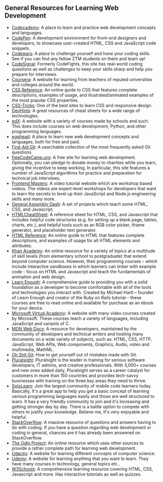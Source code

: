 ## General Resources for Learning Web Development

* [Codecademy](https://www.codecademy.com/catalog/subject/web-development): A place to learn and practice web development concepts and languages.
* [CodePen](https://www.codepen.io/): A development environment for front-end designers and developers, to showcase user-created HTML, CSS and JavaScript code snippets.
* [Codewars](https://www.codewars.com/): A place to challenge yourself and hone your coding skills. See if you can find any fellow ZTM students on there and team up!
* [CodeSignal](https://www.codesignal.com): Formerly CodeFights, this site has real-world coding questions as well as challenges to keep your skills sharp and help you prepare for interviews.
* [Coursera](https://www.coursera.com/): A website for learning from teachers of reputed universities and colleges around the world.
* [CSS Reference](https://cssreference.io/): An online guide to CSS that features complete descriptions, examples of usage, and illustrated/animated examples of the most popular CSS properties.
* [CSS-Tricks](https://css-tricks.com/): One of the best sites to learn CSS and responsive design.
* [DevHints](https://devhints.io/): A great resources of cheat sheets for a wide range of technologies.
* [edX](https://www.edx.org/): A website with a variety of courses made by schools and such. This does include courses on web development, Python, and other programming languages.
* [egghead](https://egghead.io): A place to learn new web development concepts and languages, both for free and paid.
* [First Aid Git](http://firstaidgit.io): A searchable collection of the most frequently asked Git questions
* [freeCodeCamp.org](https://www.freecodecamp.org): A free site for learning web development. Optionally, you can pledge to donate money to charities while you learn, giving the incentive to keep working. In particular, this site features a number of JavaScript algorithms for practice and preparation for technical job interviews.
* [Frontend Masters](https://frontendmasters.com/): A video tutorial website which are workshop based videos. The videos are expert-level workshops for developers that want to learn the secrets to level up their JavaScript and Node.js engineering skills and many more.
* [General Assembly Dash](https://dash.generalassemb.ly/): A set of projects which teach some HTML, CSS, and Javascript.
* [HTMLCheatSheet](https://htmlcheatsheet.com/): A reference sheet for HTML, CSS, and Javascript that includes helpful code structures (e.g. for setting up a blank page, tables, charts, etc.), and helpful tools such as an RGB color picker, iframe generator, and placeholder text generator.
* [HTML Reference](https://htmlreference.io/): An online guide to HTML that features complete descriptions, and examples of usage for all HTML elements and attributes.
* [Khan Academy](https://www.khanacademy.org/computing/computer-programming): An online resource for a variety of topics at a multitude of skill levels (from elementary school to postgraduate) that extend beyond computer science. However, their programming courses - which include interactive sandboxes in which learners can tinker with example code - focus on HTML and Javascript and teach the fundamentals of animation and web design. 
* [Learn Enough](https://www.learnenough.com/courses): A comprehensive guide to providing you with a solid foundation as a developer to become comfortable with all of the tools and technologies you interact with. Created by Michael Hartl – founder of Learn Enough and creator of the Ruby on Rails tutorial – these courses are free to read online and available for purchase as an ebook for your device.
* [Microsoft Virtual Academy](https://mva.microsoft.com/): A website with many video courses created by Microsoft. These courses teach a variety of languages, including JavaScript and variants of C.
* [MDN Web Docs](https://developer.mozilla.org/en-US/): A resource for developers, maintained by the community of developers and technical writers and hosting many documents on a wide variety of subjects, such as: HTML, CSS, HTTP, JavaScript, Web APIs, Web components, Graphics, Audio, video and multimedia, MathML.
* [Oh Shit Git](http://ohshitgit.com/): How to get yourself out of mistakes made with Git.
* [Pluralsight](https://www.pluralsight.com): Pluralsight is the leader in training for serious software developers, IT admins, and creative professionals. With 3,000+ courses and new ones added daily, Pluralsight serves as a career catalyst for customers in more than 150 countries and provides tech-savvy businesses with training on the three key areas they need to thrive.
* [SoloLearn](https://www.sololearn.com/): Join the largest community of mobile code learners today. Basically, It's a great app to help you get a basic concept of learning various programming languages easily and those are well structured to learn. It has a very friendly community to join and it's increasing and getting stronger day by day. There is a battle option to compete with others to justify your knowledge. Believe me, It's very enjoyable and helpful.
* [StackOverflow](https://stackoverflow.com/): A massive resource of questions and answers having to do with coding. If you have a question regarding web development or coding in general, chances are it has already been answered on StackOverflow.
* [The Odin Project](https://www.theodinproject.com/): An online resource which uses other sources to provide a rather complete path for learning web development.
* [Udacity](https://www.udacity.com/): A website for learning different concepts of computer science.
* [Udemy](https://www.udemy.com/): A website for learning anything that you want to learn. They have many courses in technology, general topics etc..
* [W3Schools](https://www.w3schools.com): A comprehensive learning resource covering HTML, CSS, Javascript and more. Has interactive tutorials as well as quizzes.

